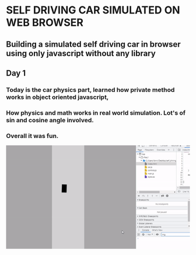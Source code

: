 # SELF DRIVING CAR SIMULATED ON WEB BROWSER 
## Building a simulated self driving car in browser using only javascript without any library
## Day 1
### Today is the car physics part, learned how private method works in object oriented javascript, 
### How physics and math works in real world simulation. Lot's of sin and cosine angle involved.
### Overall it was fun.
![Car Movement](car.gif)